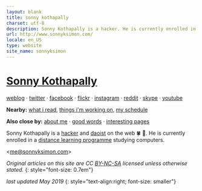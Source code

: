 ```yaml
---
layout: blank
title: sonny kothapally
charset: utf-8
description: Sonny Kothapally is a hacker. He is currently enrolled in a distance learning programme studying computers.
url: http://www.sonnyksimon.com/
locale: en_US
type: website
site_name: sonnyksimon
---
```


# [Sonny Kothapally](/)

[weblog](/weblog/) &middot; [twitter](http://twitter.com/sonnyksimon) &middot; [facebook](http://facebook.com/sonny.kothapally) &middot; [flickr](http://flickr.com/sonnyksimon) &middot; [instagram](http://instagram.com/sonnyksimon) &middot; [reddit](http://reddit.com/u/sonnyksimon) &middot; [skype](skype:sonnyksimon?userinfo) &middot; [youtube](http://youtube.com/sonnyksimon)


**Nearby:** [what i read](/reading), [things i'm working on](/hacks), [my schedule](http://calendar.google.com/calendar/embed?src=sonnyksimon@gmail.com)

**Also close by:** [about me](/about) &middot; [good words](/about#quotes) &middot; [interesting pages](/interesting-pages)

Sonny Kothapally is a [hacker](http://www.catb.org/esr/faqs/hacker-howto.html) and [daoist](http://www.iep.utm.edu/daoism/#H5) on the web 🍀 🌸. He is currently enrolled in a [distance learning programme](http://london.ac.uk/courses/computing-and-information-systems) studying computers.

<[me@sonnyksimon.com](mailto:me@sonnyksimon.com)>

*Original articles on this site are CC [BY-NC-SA](http://creativecommons.org/licenses/by-nc-sa/4.0/legalcode) licensed unless otherwise stated.*
{: style="font-size: 0.7em"}

*last updated May 2019*
{: style="text-align:right; font-size: smaller"}
